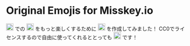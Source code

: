 # Original Emojis for Misskey.io

<img src="https://s3.arkjp.net/emoji/misskey2022.png" height="20"/> での
<img src="https://s3.arkjp.net/emoji/reaction_shooting.png" height="20" />
をもっと楽しくするために
<img src="https://s3.arkjp.net/misskey/8bcad9fe-a489-4cd3-8794-a3ad72e5607b.png" height="20" />
を作成してみました！ CC0でライセンスするので自由に使ってくれるととっても
<img src="https://s3.arkjp.net/emoji/arigatofes.png" height="20" /> です！
